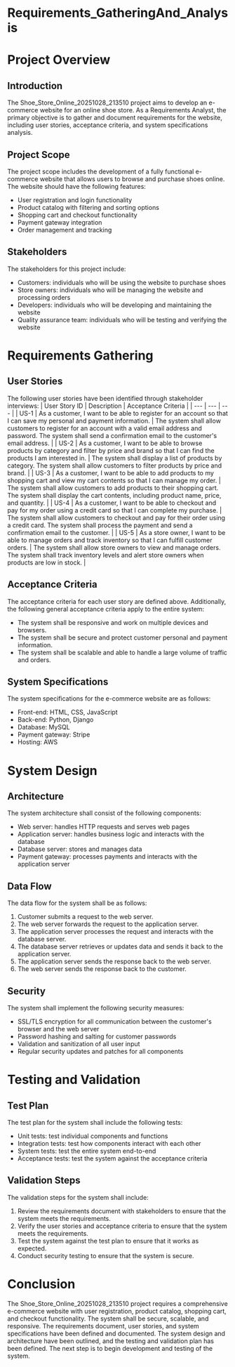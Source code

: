 # Requirements_GatheringAnd_Analysis

# Project Overview
## Introduction
The Shoe_Store_Online_20251028_213510 project aims to develop an e-commerce website for an online shoe store. As a Requirements Analyst, the primary objective is to gather and document requirements for the website, including user stories, acceptance criteria, and system specifications analysis.

## Project Scope
The project scope includes the development of a fully functional e-commerce website that allows users to browse and purchase shoes online. The website should have the following features:
* User registration and login functionality
* Product catalog with filtering and sorting options
* Shopping cart and checkout functionality
* Payment gateway integration
* Order management and tracking

## Stakeholders
The stakeholders for this project include:
* Customers: individuals who will be using the website to purchase shoes
* Store owners: individuals who will be managing the website and processing orders
* Developers: individuals who will be developing and maintaining the website
* Quality assurance team: individuals who will be testing and verifying the website

# Requirements Gathering
## User Stories
The following user stories have been identified through stakeholder interviews:
| User Story ID | Description | Acceptance Criteria |
| --- | --- | --- |
| US-1 | As a customer, I want to be able to register for an account so that I can save my personal and payment information. | The system shall allow customers to register for an account with a valid email address and password. The system shall send a confirmation email to the customer's email address. |
| US-2 | As a customer, I want to be able to browse products by category and filter by price and brand so that I can find the products I am interested in. | The system shall display a list of products by category. The system shall allow customers to filter products by price and brand. |
| US-3 | As a customer, I want to be able to add products to my shopping cart and view my cart contents so that I can manage my order. | The system shall allow customers to add products to their shopping cart. The system shall display the cart contents, including product name, price, and quantity. |
| US-4 | As a customer, I want to be able to checkout and pay for my order using a credit card so that I can complete my purchase. | The system shall allow customers to checkout and pay for their order using a credit card. The system shall process the payment and send a confirmation email to the customer. |
| US-5 | As a store owner, I want to be able to manage orders and track inventory so that I can fulfill customer orders. | The system shall allow store owners to view and manage orders. The system shall track inventory levels and alert store owners when products are low in stock. |

## Acceptance Criteria
The acceptance criteria for each user story are defined above. Additionally, the following general acceptance criteria apply to the entire system:
* The system shall be responsive and work on multiple devices and browsers.
* The system shall be secure and protect customer personal and payment information.
* The system shall be scalable and able to handle a large volume of traffic and orders.

## System Specifications
The system specifications for the e-commerce website are as follows:
* Front-end: HTML, CSS, JavaScript
* Back-end: Python, Django
* Database: MySQL
* Payment gateway: Stripe
* Hosting: AWS

# System Design
## Architecture
The system architecture shall consist of the following components:
* Web server: handles HTTP requests and serves web pages
* Application server: handles business logic and interacts with the database
* Database server: stores and manages data
* Payment gateway: processes payments and interacts with the application server

## Data Flow
The data flow for the system shall be as follows:
1. Customer submits a request to the web server.
2. The web server forwards the request to the application server.
3. The application server processes the request and interacts with the database server.
4. The database server retrieves or updates data and sends it back to the application server.
5. The application server sends the response back to the web server.
6. The web server sends the response back to the customer.

## Security
The system shall implement the following security measures:
* SSL/TLS encryption for all communication between the customer's browser and the web server
* Password hashing and salting for customer passwords
* Validation and sanitization of all user input
* Regular security updates and patches for all components

# Testing and Validation
## Test Plan
The test plan for the system shall include the following tests:
* Unit tests: test individual components and functions
* Integration tests: test how components interact with each other
* System tests: test the entire system end-to-end
* Acceptance tests: test the system against the acceptance criteria

## Validation Steps
The validation steps for the system shall include:
1. Review the requirements document with stakeholders to ensure that the system meets the requirements.
2. Verify the user stories and acceptance criteria to ensure that the system meets the requirements.
3. Test the system against the test plan to ensure that it works as expected.
4. Conduct security testing to ensure that the system is secure.

# Conclusion
The Shoe_Store_Online_20251028_213510 project requires a comprehensive e-commerce website with user registration, product catalog, shopping cart, and checkout functionality. The system shall be secure, scalable, and responsive. The requirements document, user stories, and system specifications have been defined and documented. The system design and architecture have been outlined, and the testing and validation plan has been defined. The next step is to begin development and testing of the system.
